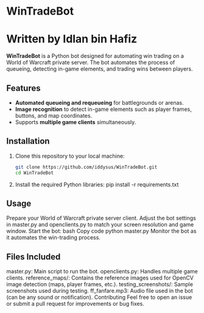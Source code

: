 # WinTradeBot
# Written by Idlan bin Hafiz
**WinTradeBot** is a Python bot designed for automating win trading on a World of Warcraft private server. The bot automates the process of queueing, detecting in-game elements, and trading wins between players.

## Features
- **Automated queueing and requeueing** for battlegrounds or arenas.
- **Image recognition** to detect in-game elements such as player frames, buttons, and map coordinates.
- Supports **multiple game clients** simultaneously.

## Installation
1. Clone this repository to your local machine:
   ```bash
   git clone https://github.com/iddysus/WinTradeBot.git
   cd WinTradeBot
2. Install the required Python libraries:
   pip install -r requirements.txt

##   Usage
Prepare your World of Warcraft private server client.
Adjust the bot settings in master.py and openclients.py to match your screen resolution and game window.
Start the bot:
bash
Copy code
python master.py
Monitor the bot as it automates the win-trading process.

##   Files Included
master.py: Main script to run the bot.
openclients.py: Handles multiple game clients.
reference_maps/: Contains the reference images used for OpenCV image detection (maps, player frames, etc.).
testing_screenshots/: Sample screenshots used during testing.
ff_fanfare.mp3: Audio file used in the bot (can be any sound or notification).
Contributing
Feel free to open an issue or submit a pull request for improvements or bug fixes.

